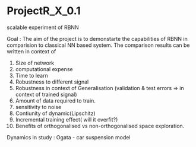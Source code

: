 # ProjectR_X_0.1
scalable experiment of RBNN
  
Goal : The aim of the project is to demonstarte the capabilities of RBNN in comparision to classical NN based system. The comparison results can be written in context of 

1. Size of network 
2. computational expense
3. Time to learn
4. Robustness to different signal
5. Robustness in context of Generalisation (validation & test errors => in context of trained signal)
6. Amount of data required to train. 
7. sensitivity to noise 
8. Contiunity of dynamic(Lipschitz)
9. Incremental training effect( will it overfit?)
10. Benefits of orthogonalised vs non-orthogonalised space exploration.

Dynamics in study : Ogata - car suspension model
